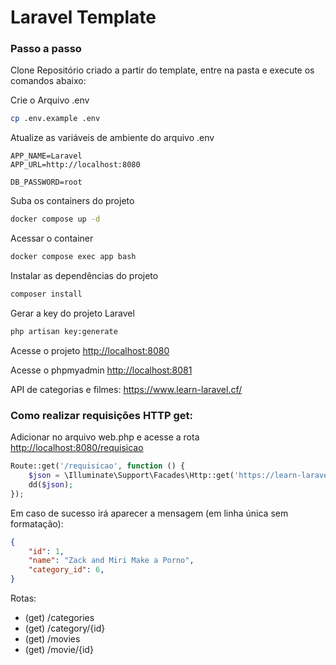 
# Laravel Template

### Passo a passo
Clone Repositório criado a partir do template, entre na pasta e execute os comandos abaixo:

Crie o Arquivo .env
```sh
cp .env.example .env
```


Atualize as variáveis de ambiente do arquivo .env
```dosini
APP_NAME=Laravel
APP_URL=http://localhost:8080

DB_PASSWORD=root
```


Suba os containers do projeto
```sh
docker compose up -d
```


Acessar o container
```sh
docker compose exec app bash
```


Instalar as dependências do projeto
```sh
composer install
```


Gerar a key do projeto Laravel
```sh
php artisan key:generate
```


Acesse o projeto
[http://localhost:8080](http://localhost:8080)

Acesse o phpmyadmin
[http://localhost:8081](http://localhost:8081)

API de categorias e filmes:
https://www.learn-laravel.cf/


### Como realizar requisições HTTP get:
Adicionar no arquivo web.php e acesse a rota [http://localhost:8080/requisicao](http://localhost:8080/requisicao)
```php
Route::get('/requisicao', function () {
    $json = \Illuminate\Support\Facades\Http::get('https://learn-laravel.cf/movie/1')->body();
    dd($json);
});
```
Em caso de sucesso irá aparecer a mensagem (em linha única sem formatação):
```json
{
    "id": 1,
    "name": "Zack and Miri Make a Porno",
    "category_id": 6,
}
```


Rotas:
- (get) /categories
- (get) /category/{id}
- (get) /movies
- (get) /movie/{id}
